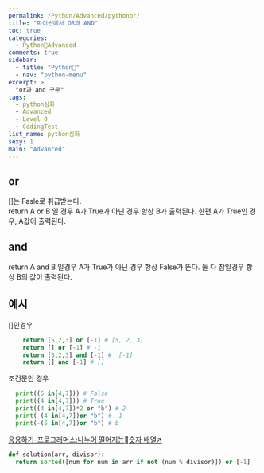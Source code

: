 ```yaml
---
permalink: /Python/Advanced/pythonor/
title: "파이썬에서 OR과 AND"
toc: true
categories:
  - Python🐸Advanced
comments: true
sidebar:
  - title: "Python🐸"
  - nav: "python-menu"
excerpt: >
  "or과 and 구문"
tags: 
  - python심화
  - Advanced
  - Level 0
  - CodingTest
list_name: python심화
sexy: 1
main: "Advanced"
---
```

## or
[]는 Fasle로 취급받는다.  
return A or B 일 경우 A가 True가 아닌 경우 항상 B가 출력된다. 한편 A가 True인 경우, A값이 출력된다.

## and
return A and B 일경우 A가 True가 아닌 경우 항상 False가 뜬다. 둘 다 참일경우 항상 B의 값이 출력된다.


## 예시
[]인경우
```python
    return [5,2,3] or [-1] # [5, 2, 3]
    return [] or [-1] # -1
    return [5,2,3] and [-1] #  [-1]
    return [] and [-1] # []
```

조건문인 경우
```python
  print((5 in[4,7])) # False
  print((4 in[4,7])) # True
  print((4 in[4,7])*2 or "b") # 2
  print(-(4 in[4,7])or "b") # -1
  print(-(5 in[4,7])or "b") # b
```
[응용하기-프로그래머스:나누어 떨어지는숫자 배열↗️](https://programmers.co.kr/learn/courses/30/lessons/12910)
```python
def solution(arr, divisor):
  return sorted([num for num in arr if not (num % divisor)]) or [-1]
```
